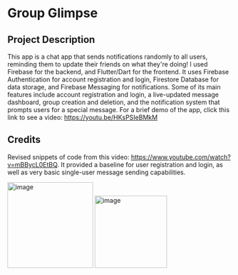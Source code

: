 # Group Glimpse

## Project Description
This app is a chat app that sends notifications randomly to all users, reminding them to update their friends on 
what they're doing! I used Firebase for the backend, and Flutter/Dart for the frontend. It uses Firebase 
Authentication for account registration and login, Firestore Database for data storage, and Firebase Messaging
for notifications. Some of its main features include account registration and login, a live-updated message 
dashboard, group creation and deletion, and the notification system that prompts users for a special message. For 
a brief demo of the app, click this link to see a video: https://youtu.be/HKsPSIeBMkM

## Credits
Revised snippets of code from this video: https://www.youtube.com/watch?v=mBBycL0EtBQ. It provided a baseline for 
user registration and login, as well as very basic single-user message sending capabilities. 

<img width="192" alt="image" src="https://github.com/HanLi05/Group-Glimpse-Chat-App/assets/76186942/e3ae908d-f187-4c6c-aa48-81234c36bd42">
<img width="162" alt="image" src="https://github.com/HanLi05/Group-Glimpse-Chat-App/assets/76186942/b007daaf-adad-44af-9b6b-622e3aa6111e">

